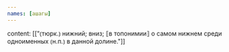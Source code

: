 ```yaml
---
names: [ашагы]
---
```

content: [["⦅тюрк.⦆ нижний; вниз; ⟦в топонимии⟧ о самом нижнем среди одноименных ⦅н.п.⦆ в данной долине."]]
